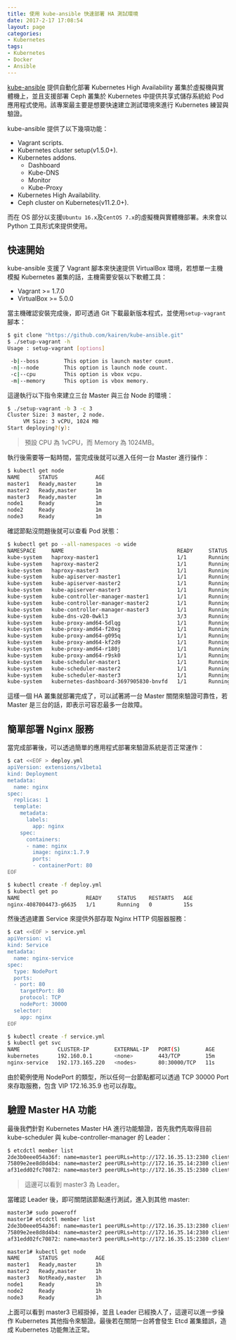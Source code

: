 ```yaml
---
title: 使用 kube-ansible 快速部署 HA 測試環境
date: 2017-2-17 17:08:54
layout: page
categories:
- Kubernetes
tags:
- Kubernetes
- Docker
- Ansible
---
```

[kube-ansible](https://github.com/kairen/kube-ansible) 提供自動化部署 Kubernetes High Availability 叢集於虛擬機與實體機上，並且支援部署 Ceph 叢集於 Kubernetes 中提供共享式儲存系統給 Pod 應用程式使用。該專案最主要是想要快速建立測試環境來進行 Kubernetes 練習與驗證。

<!--more-->

kube-ansible 提供了以下幾項功能：
* Vagrant scripts.
* Kubernetes cluster setup(v1.5.0+).
* Kubernetes addons.
    * Dashboard
    * Kube-DNS
    * Monitor
    * Kube-Proxy
* Kubernetes High Availability.
* Ceph cluster on Kubernetes(v11.2.0+).

而在 OS 部分以支援`Ubuntu 16.x`及`CentOS 7.x`的虛擬機與實體機部署。未來會以 Python 工具形式來提供使用。

## 快速開始
kube-ansible 支援了 Vagrant 腳本來快速提供 VirtualBox 環境，若想單一主機模擬 Kubernetes 叢集的話，主機需要安裝以下軟體工具：
* Vagrant >= 1.7.0
* VirtualBox >= 5.0.0

當主機確認安裝完成後，即可透過 Git 下載最新版本程式，並使用`setup-vagrant`腳本：
```sh
$ git clone "https://github.com/kairen/kube-ansible.git"
$ ./setup-vagrant -h
Usage : setup-vagrant [options]

 -b|--boss        This option is launch master count.
 -n|--node        This option is launch node count.
 -c|--cpu         This option is vbox vcpu.
 -m|--memory      This option is vbox memory.
```

這邊執行以下指令來建立三台 Master 與三台 Node 的環境：
```sh
$ ./setup-vagrant -b 3 -c 3
Cluster Size: 3 master, 2 node.
     VM Size: 3 vCPU, 1024 MB
Start deploying?(y):
```
> 預設 CPU 為 1vCPU，而 Memory 為 1024MB。

執行後需要等一點時間，當完成後就可以進入任何一台 Master 進行操作：
```sh
$ kubectl get node
NAME      STATUS            AGE
master1   Ready,master      1m
master2   Ready,master      1m
master3   Ready,master      1m
node1     Ready             1m
node2     Ready             1m
node3     Ready             1m
```

確認節點沒問題後就可以查看 Pod 狀態：
```sh
$ kubectl get po --all-namespaces -o wide
NAMESPACE     NAME                                    READY     STATUS    RESTARTS   AGE       IP             NODE
kube-system   haproxy-master1                         1/1       Running   0          6m        172.16.35.13   master1
kube-system   haproxy-master2                         1/1       Running   1          3m        172.16.35.14   master2
kube-system   haproxy-master3                         1/1       Running   0          6m        172.16.35.15   master3
kube-system   kube-apiserver-master1                  1/1       Running   0          6m        172.16.35.13   master1
kube-system   kube-apiserver-master2                  1/1       Running   1          3m        172.16.35.14   master2
kube-system   kube-apiserver-master3                  1/1       Running   0          5m        172.16.35.15   master3
kube-system   kube-controller-manager-master1         1/1       Running   0          6m        172.16.35.13   master1
kube-system   kube-controller-manager-master2         1/1       Running   1          3m        172.16.35.14   master2
kube-system   kube-controller-manager-master3         1/1       Running   0          6m        172.16.35.15   master3
kube-system   kube-dns-v20-0wkl3                      3/3       Running   0          6m        172.20.8.2     node3
kube-system   kube-proxy-amd64-5dlqg                  1/1       Running   0          6m        172.16.35.14   master2
kube-system   kube-proxy-amd64-f20xg                  1/1       Running   0          6m        172.16.35.10   node1
kube-system   kube-proxy-amd64-g095q                  1/1       Running   0          6m        172.16.35.13   master1
kube-system   kube-proxy-amd64-kf2d9                  1/1       Running   0          6m        172.16.35.12   node3
kube-system   kube-proxy-amd64-r180j                  1/1       Running   0          6m        172.16.35.15   master3
kube-system   kube-proxy-amd64-r9sk0                  1/1       Running   0          6m        172.16.35.11   node2
kube-system   kube-scheduler-master1                  1/1       Running   0          6m        172.16.35.13   master1
kube-system   kube-scheduler-master2                  1/1       Running   1          3m        172.16.35.14   master2
kube-system   kube-scheduler-master3                  1/1       Running   1          5m        172.16.35.15   master3
kube-system   kubernetes-dashboard-3697905830-bnvfd   1/1       Running   0          6m        172.20.85.2    node1
```

這樣一個 HA 叢集就部署完成了，可以試著將一台 Master 關閉來驗證可靠性，若 Master 是三台的話，即表示可容忍最多一台故障。

## 簡單部署 Nginx 服務
當完成部署後，可以透過簡單的應用程式部署來驗證系統是否正常運作：
```sh
$ cat <<EOF > deploy.yml
apiVersion: extensions/v1beta1
kind: Deployment
metadata:
  name: nginx
spec:
  replicas: 1
  template:
    metadata:
      labels:
        app: nginx
    spec:
      containers:
      - name: nginx
        image: nginx:1.7.9
        ports:
        - containerPort: 80
EOF

$ kubectl create -f deploy.yml
$ kubectl get po
NAME                     READY     STATUS    RESTARTS   AGE
nginx-4087004473-g6635   1/1       Running   0          15s
```

然後透過建置 Service 來提供外部存取 Nginx HTTP 伺服器服務：
```sh
$ cat <<EOF > service.yml
apiVersion: v1
kind: Service
metadata:
  name: nginx-service
spec:
  type: NodePort
  ports:
  - port: 80
    targetPort: 80
    protocol: TCP
    nodePort: 30000
  selector:
    app: nginx
EOF

$ kubectl create -f service.yml
$ kubectl get svc
NAME            CLUSTER-IP        EXTERNAL-IP   PORT(S)        AGE
kubernetes      192.160.0.1       <none>        443/TCP        15m
nginx-service   192.173.165.220   <nodes>       80:30000/TCP   11s
```

由於範例使用 NodePort 的類型，所以任何一台節點都可以透過 TCP 30000 Port 來存取服務，包含 VIP 172.16.35.9 也可以存取。

## 驗證 Master HA 功能
最後我們針對 Kubernetes Master HA 進行功能驗證，首先我們先取得目前 kube-scheduler 與 kube-controller-manager 的 Leader：
```sh
$ etcdctl member list
2de3b0eee054a36f: name=master1 peerURLs=http://172.16.35.13:2380 clientURLs=http://172.16.35.13:2379 isLeader=false
75809e2ee8d8d4b4: name=master2 peerURLs=http://172.16.35.14:2380 clientURLs=http://172.16.35.14:2379 isLeader=false
af31edd02fc70872: name=master3 peerURLs=http://172.16.35.15:2380 clientURLs=http://172.16.35.15:2379 isLeader=true
```
> 這邊可以看到 master3 為 Leader。

當確認 Leader 後，即可關閉該節點進行測試，進入到其他 master:
```sh
master3# sudo poweroff
master1# etcdctl member list
2de3b0eee054a36f: name=master1 peerURLs=http://172.16.35.13:2380 clientURLs=http://172.16.35.13:2379 isLeader=true
75809e2ee8d8d4b4: name=master2 peerURLs=http://172.16.35.14:2380 clientURLs=http://172.16.35.14:2379 isLeader=false
af31edd02fc70872: name=master3 peerURLs=http://172.16.35.15:2380 clientURLs=http://172.16.35.15:2379 isLeader=false

master1# kubectl get node
NAME      STATUS            AGE
master1   Ready,master      1h
master2   Ready,master      1h
master3   NotReady,master   1h
node1     Ready             1h
node2     Ready             1h
node3     Ready             1h
```

上面可以看到 master3 已經掛掉，並且 Leader 已經換人了，這邊可以進一步操作 Kubernetes 其他指令來驗證。最後若在關閉一台將會發生 Etcd 叢集錯誤，造成 Kubernetes 功能無法正常。
